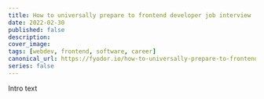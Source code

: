 ```yaml
---
title: How to universally prepare to frontend developer job interview
date: 2022-02-30
published: false
description: 
cover_image:
tags: [webdev, frontend, software, career]
canonical_url: https://fyodor.io/how-to-universally-prepare-to-frontend-developer-job-interview/
series: false
---
```


Intro text